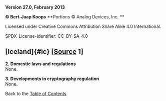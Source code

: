**Version 27.0, February 2013**

**© Bert-Jaap Koops**
**Portions © Analog Devices, Inc. **  

Licensed under Creative Commons Attribution Share Alike 4.0 International.

SPDX-License-Identifier: CC-BY-SA-4.0

## [Iceland]{#ic} \[[Source](cls-srce.htm) 1\]

**2. Domestic laws and regulations**\
None.

**3. Developments in cryptography regulation**\
None.

Back to the [Table of Contents](index.md)
